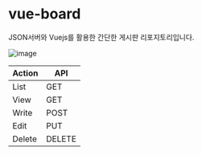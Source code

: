 # vue-board

JSON서버와 Vuejs를 활용한 간단한 게시판 리포지토리입니다.

![image](https://user-images.githubusercontent.com/35192352/149078744-3168bd62-390e-45b3-8abf-b98e5bc52abc.png)

|Action|API|
|------|---|
|List|GET|
|View|GET|
|Write|POST|
|Edit|PUT|
|Delete|DELETE|



